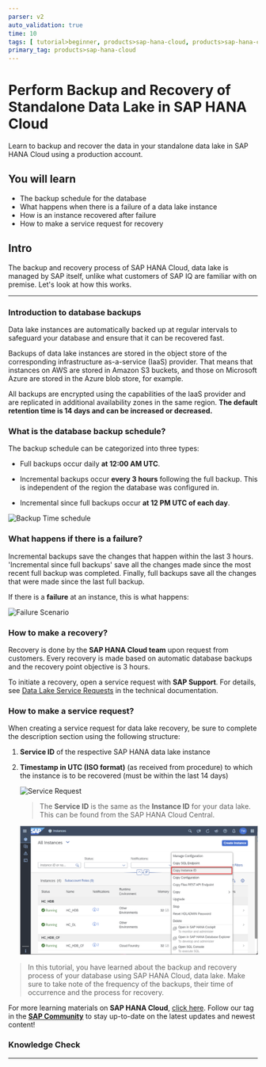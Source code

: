 ```yaml
---
parser: v2
auto_validation: true
time: 10
tags: [ tutorial>beginner, products>sap-hana-cloud, products>sap-hana-cloud-data-lake]
primary_tag: products>sap-hana-cloud
---
```


# Perform Backup and Recovery of Standalone Data Lake in SAP HANA Cloud
<!-- description --> Learn to backup and recover the data in your standalone data lake in SAP HANA Cloud using a production account.

## You will learn
  - The backup schedule for the database
  - What happens when there is a failure of a data lake instance
  - How is an instance recovered after failure
  - How to make a service request for recovery


## Intro
The backup and recovery process of SAP HANA Cloud, data lake is managed by SAP itself, unlike what customers of SAP IQ are familiar with on premise. Let's look at how this works.

---

### Introduction to database backups

Data lake instances are automatically backed up at regular intervals to safeguard your database and ensure that it can be recovered fast.

Backups of data lake instances are stored in the object store of the corresponding infrastructure as-a-service (IaaS) provider. That means that instances on AWS are stored in Amazon S3 buckets, and those on Microsoft Azure are stored in the Azure blob store, for example.

All backups are encrypted using the capabilities of the IaaS provider and are replicated in additional availability zones in the same region. **The default retention time is 14 days and can be increased or decreased.**


### What is the database backup schedule?

The backup schedule can be categorized into three types:

-	Full backups occur daily **at 12:00 AM UTC**.

-	Incremental backups occur **every 3 hours** following the full backup. This is independent of the region the database was configured in.

-	Incremental since full backups occur **at 12 PM UTC of each day**.

![Backup Time schedule](ss-01-time-schedule.png)




### What happens if there is a failure?

Incremental backups save the changes that happen within the last 3 hours. 'Incremental since full backups' save all the changes made since the most recent full backup was completed. Finally, full backups save all the changes that were made since the last full backup.

If there is a **failure** at an instance, this is what happens:

![Failure Scenario](ss-02-failure-scenario.png)



### How to make a recovery?

Recovery is done by the **SAP HANA Cloud team** upon request from customers. Every recovery is made based on automatic database backups and the recovery point objective is 3 hours.

To initiate a recovery, open a service request with **SAP Support**. For details, see [Data Lake Service Requests](https://help.sap.com/viewer/9220e7fec0fe4503b5c5a6e21d584e63/LATEST/en-US/120a364f420944f2b9193176d48c9226.html) in the technical documentation.



### How to make a service request?

When creating a service request for data lake recovery, be sure to complete the description section using the following structure:

1.	**Service ID** of the respective SAP HANA data lake instance

2.	**Timestamp in UTC (ISO format)** (as received from procedure) to which the instance is to be recovered (must be within the last 14 days)

    ![Service Request](ss-03-service-request.png)

    >The **Service ID** is the same as the **Instance ID** for your data lake. This can be found from the SAP HANA Cloud Central.

    ![Instance ID](hdl-instance-id.png)


>In this tutorial, you have learned about the backup and recovery process of your database using SAP HANA Cloud, data lake. Make sure to take note of the frequency of the backups, their time of occurrence and the process for recovery.

For more learning materials on **SAP HANA Cloud**, [click here](https://community.sap.com/topics/hana-cloud). Follow our tag in the [**SAP Community**](https://blogs.sap.com/tags/73554900100800002881/) to stay up-to-date on the latest updates and newest content!


### Knowledge Check



---
